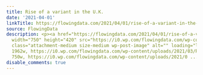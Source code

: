 ```yaml
---
title: Rise of a variant in the U.K.
date: '2021-04-01'
linkTitle: https://flowingdata.com/2021/04/01/rise-of-a-variant-in-the-u-k/
source: FlowingData
description: <p><a href="https://flowingdata.com/2021/04/01/rise-of-a-variant-in-the-u-k/"><img
  width="750" height="420" src="https://i0.wp.com/flowingdata.com/wp-content/uploads/2021/03/Rise-of-the-UK-variant.png?fit=750%2C420&amp;ssl=1"
  class="attachment-medium size-medium wp-post-image" alt="" loading="lazy" srcset="https://i0.wp.com/flowingdata.com/wp-content/uploads/2021/03/Rise-of-the-UK-variant.png?w=1962&amp;ssl=1
  1962w, https://i0.wp.com/flowingdata.com/wp-content/uploads/2021/03/Rise-of-the-UK-variant.png?resize=750%2C420&amp;ssl=1
  750w, https://i0.wp.com/flowingdata.com/wp-content/uploads/2021/0 ...
disable_comments: true
---
```

<p><a href="https://flowingdata.com/2021/04/01/rise-of-a-variant-in-the-u-k/"><img width="750" height="420" src="https://i0.wp.com/flowingdata.com/wp-content/uploads/2021/03/Rise-of-the-UK-variant.png?fit=750%2C420&amp;ssl=1" class="attachment-medium size-medium wp-post-image" alt="" loading="lazy" srcset="https://i0.wp.com/flowingdata.com/wp-content/uploads/2021/03/Rise-of-the-UK-variant.png?w=1962&amp;ssl=1 1962w, https://i0.wp.com/flowingdata.com/wp-content/uploads/2021/03/Rise-of-the-UK-variant.png?resize=750%2C420&amp;ssl=1 750w, https://i0.wp.com/flowingdata.com/wp-content/uploads/2021/0 ...
